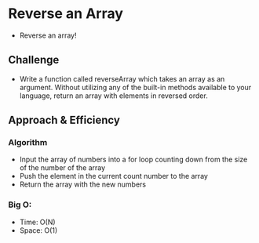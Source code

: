 # Reverse an Array
* Reverse an array!

## Challenge
* Write a function called reverseArray which takes an array as an argument. Without utilizing any of the built-in methods available to your language, return an array with elements in reversed order.

## Approach & Efficiency
### Algorithm
* Input the array of numbers into a for loop counting down from the size of the number of the array
* Push the element in the current count number to the array
* Return the array with the new numbers

### Big O:
- Time: O(N)
- Space: O(1)